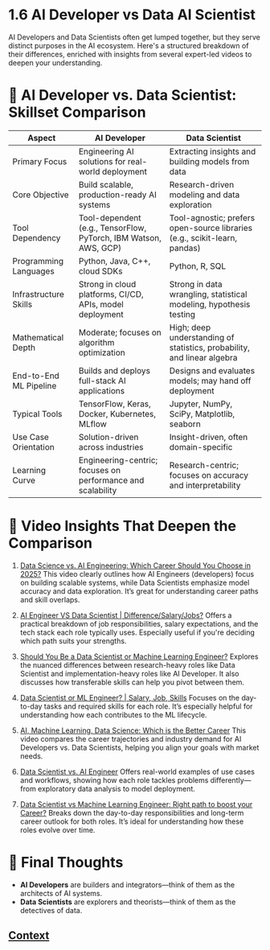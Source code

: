 # 1.6 AI Developer vs Data AI Scientist
 
 AI Developers and Data Scientists often get lumped together, but they serve distinct purposes in the AI ecosystem. Here's a structured breakdown of their differences, enriched with insights from several expert-led videos to deepen your understanding.

 # 🧠 AI Developer vs. Data Scientist: Skillset Comparison

 | Aspect                | AI Developer                                                                 | Data Scientist                                                                 |
|-----------------------|-------------------------------------------------------------------------------|--------------------------------------------------------------------------------|
| Primary Focus         | Engineering AI solutions for real-world deployment                           | Extracting insights and building models from data                              |
| Core Objective        | Build scalable, production-ready AI systems                                  | Research-driven modeling and data exploration                                  |
| Tool Dependency       | Tool-dependent (e.g., TensorFlow, PyTorch, IBM Watson, AWS, GCP)             | Tool-agnostic; prefers open-source libraries (e.g., scikit-learn, pandas)      |
| Programming Languages | Python, Java, C++, cloud SDKs                                                | Python, R, SQL                                                                 |
| Infrastructure Skills | Strong in cloud platforms, CI/CD, APIs, model deployment                     | Strong in data wrangling, statistical modeling, hypothesis testing             |
| Mathematical Depth    | Moderate; focuses on algorithm optimization                                  | High; deep understanding of statistics, probability, and linear algebra        |
| End-to-End ML Pipeline| Builds and deploys full-stack AI applications                                | Designs and evaluates models; may hand off deployment                          |
| Typical Tools         | TensorFlow, Keras, Docker, Kubernetes, MLflow                                | Jupyter, NumPy, SciPy, Matplotlib, seaborn                                     |
| Use Case Orientation  | Solution-driven across industries                                            | Insight-driven, often domain-specific                                          |
| Learning Curve        | Engineering-centric; focuses on performance and scalability                  | Research-centric; focuses on accuracy and interpretability                     |

# 🎥 Video Insights That Deepen the Comparison

1. [Data Science vs. AI Engineering: Which Career Should You Choose in 2025?](https://www.youtube.com/watch?v=LSxRAj3YbpA&t=7s)
This video clearly outlines how AI Engineers (developers) focus on building scalable systems, while Data Scientists emphasize model accuracy and data exploration. It’s great for understanding career paths and skill overlaps.

2. [AI Engineer VS Data Scientist | Difference/Salary/Jobs?](https://www.youtube.com/watch?v=BuuYie4eZiY)
Offers a practical breakdown of job responsibilities, salary expectations, and the tech stack each role typically uses. Especially useful if you're deciding which path suits your strengths.

3. [Should You Be a Data Scientist or Machine Learning Engineer?](https://www.youtube.com/watch?v=NmC0VfeYUog)
Explores the nuanced differences between research-heavy roles like Data Scientist and implementation-heavy roles like AI Developer. It also discusses how transferable skills can help you pivot between them.

4. [Data Scientist or ML Engineer? | Salary, Job, Skills](https://www.youtube.com/watch?v=2NgwzSMv-gM)
Focuses on the day-to-day tasks and required skills for each role. It’s especially helpful for understanding how each contributes to the ML lifecycle.

5. [AI, Machine Learning, Data Science: Which is the Better Career](https://www.youtube.com/watch?v=dadXZ7rrSfE)
This video compares the career trajectories and industry demand for AI Developers vs. Data Scientists, helping you align your goals with market needs.

6. [Data Scientist vs. AI Engineer](https://www.youtube.com/watch?v=Vxw0nE1qfZc)
Offers real-world examples of use cases and workflows, showing how each role tackles problems differently—from exploratory data analysis to model deployment.

7. [Data Scientist vs Machine Learning Engineer: Right path to boost your Career?](https://www.youtube.com/watch?v=elY9zCRbs18)
Breaks down the day-to-day responsibilities and long-term career outlook for both roles. It’s ideal for understanding how these roles evolve over time.

# 🧩 Final Thoughts
* **AI Developers** are builders and integrators—think of them as the architects of AI systems.
* **Data Scientists** are explorers and theorists—think of them as the detectives of data.


 
 ## [Context](./../context.md)
